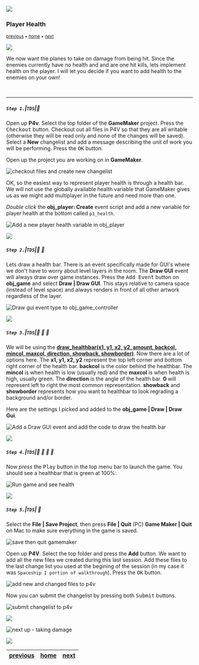 ![](../images/line3.png)

### Player Health

<sub>[previous](../targeting-enemies/README.md#user-content-targeting-enemies) • [home](../README.md#user-content-gms2-top-down-shooter) • [next](../player-damage/README.md#user-content-player-taking-damage)</sub>

![](../images/line3.png)

We now want the planes to take on damage from being hit. Since the enemies currently have  no health and and are one hit kills, lets implement health on the player.  I will let you decide if you want to add health to the enemies on your own!

<br>

---


##### `Step 1.`\|`TDS`|:small_blue_diamond:

Open up **P4v**.  Select the top folder of the **GameMaker** project. Press the <kbd>Checkout</kbd> button.  Checkout out all files in P4V so that they are all writable (otherwise they will be read only and none of the changes will be saved). Select a **New** changelist and add a message describing the unit of work you will be performing. Press the <kbd>OK</kbd> button.

Open up the project you are working on in **GameMaker**. 

![checkout files and create new changelist](images/checkoutFiles.png)


OK, so the easiest way to represent player health is through a health bar. We will not use the globally available health variable that GameMaker gives us as we might add multiplayer in the future and need more than one.

*Double click* the **obj_player: Create** event script and add a new variable for player health at the bottom called `p1_health`.

![Add a new player health variable in obj_player](images/AddPlayerHealthToPlayerCreate.png)

![](../images/line2.png)

##### `Step 2.`\|`TDS`|:small_blue_diamond: :small_blue_diamond: 

Lets draw a health bar.  There is an event specifically made for GUI's where we don't have to worry about level layers in the room.  The **Draw GUI** event will always draw over game instances.  Press the <kbd>Add Event</kbd> button on **obj_game** and select **Draw | Draw GUI**.  This stays relative to camera space (instead of level space) and always renders in front of all other artwork regardless of the layer. 

![Draw gui event type to obj_game_controller](images/AddDrawGUIToGameController.png)

![](../images/line2.png)

##### `Step 3.`\|`TDS`|:small_blue_diamond: :small_blue_diamond: :small_blue_diamond:

We will be using the **[draw_healthbar(x1, y1, x2, y2, amount, backcol, mincol, maxcol, direction, showback, showborder)]()**.  Now there are a lot of options here.  The **x1, y1, x2, y2** represent the top left corner and bottom right corner of the health bar.  **backcol** is the color behind the healthbar.  The **mincol** is when health is low (usually red) and the **maxcol** is when health is high, usually green.  The **direction** is the angle of the health bar.  **0** will represent left to right the most common representation. **showback** and **showborder** represents how you want to healthbar to look regrading a background and/or border.
	
Here are the settings I picked and added to the **obj_game | Draw | Draw Gui**.

![Add a Draw GUI event and add the code to draw the health bar](images/DrawPlayerHealthOnGUI.png)

![](../images/line2.png)

##### `Step 4.`\|`TDS`|:small_blue_diamond: :small_blue_diamond: :small_blue_diamond: :small_blue_diamond:

Now *press* the <kbd>Play</kbd> button in the top menu bar to launch the game. You should see a healthbar that is green at 100%:

![Run game and see health](images/HealthBarInGame.png)

![](../images/line2.png)

##### `Step 5.`\|`TDS`| :small_orange_diamond:

Select the **File | Save Project**, then press **File | Quit** (PC) **Game Maker | Quit** on Mac to make sure everything in the game is saved.

![save then quit gamemaker](images/saveQuit.png)

Open up **P4V**.  Select the top folder and press the **Add** button.  We want to add all the new files we created during this last session.  Add these files to the last change list you used at the begining of the session (in my case it was `Spaceship I portion of walkthrough`). Press the <kbd>OK</kbd> button.

![add new and changed files to p4v](images/add.png)

Now you can submit the changelist by pressing both <kbd>Submit</kbd> buttons.

![submit changelist to p4v](images/submit.png)

![](../images/line.png)

<!-- <img src="https://via.placeholder.com/1000x100/45D7CA/000000/?text=Next Up - Taking Damage"> -->
![next up - taking damage](images/banner.png)

![](../images/line.png)

| [previous](../targeting-enemies/README.md#user-content-targeting-enemies)| [home](../README.md#user-content-gms2-top-down-shooter) | [next](../player-damage/README.md#user-content-player-taking-damage)|
|---|---|---|
